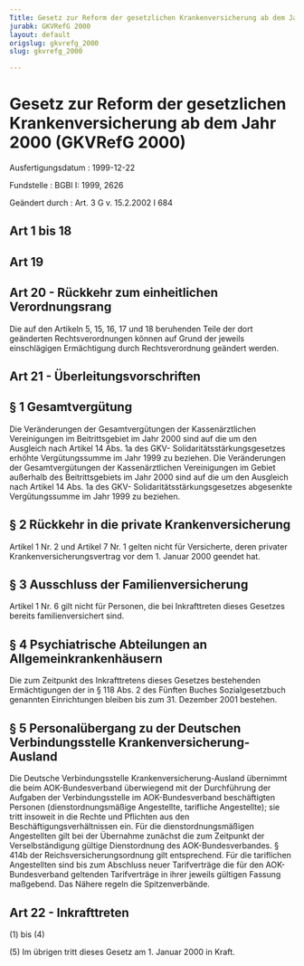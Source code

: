 ```yaml
---
Title: Gesetz zur Reform der gesetzlichen Krankenversicherung ab dem Jahr 2000
jurabk: GKVRefG 2000
layout: default
origslug: gkvrefg_2000
slug: gkvrefg_2000

---
```


# Gesetz zur Reform der gesetzlichen Krankenversicherung ab dem Jahr 2000 (GKVRefG 2000)

Ausfertigungsdatum
:   1999-12-22

Fundstelle
:   BGBl I: 1999, 2626

Geändert durch
:   Art. 3 G v. 15.2.2002 I 684


## Art 1 bis 18



## Art 19



## Art 20 - Rückkehr zum einheitlichen Verordnungsrang

Die auf den Artikeln 5, 15, 16, 17 und 18 beruhenden Teile der dort
geänderten Rechtsverordnungen können auf Grund der jeweils
einschlägigen Ermächtigung durch Rechtsverordnung geändert werden.


## Art 21 - Überleitungsvorschriften



## § 1 Gesamtvergütung

Die Veränderungen der Gesamtvergütungen der Kassenärztlichen
Vereinigungen im Beitrittsgebiet im Jahr 2000 sind auf die um den
Ausgleich nach Artikel 14 Abs. 1a des GKV-
Solidaritätsstärkungsgesetzes erhöhte Vergütungssumme im Jahr 1999 zu
beziehen. Die Veränderungen der Gesamtvergütungen der Kassenärztlichen
Vereinigungen im Gebiet außerhalb des Beitrittsgebiets im Jahr 2000
sind auf die um den Ausgleich nach Artikel 14 Abs. 1a des GKV-
Solidaritätsstärkungsgesetzes abgesenkte Vergütungssumme im Jahr 1999
zu beziehen.


## § 2 Rückkehr in die private Krankenversicherung

Artikel 1 Nr. 2 und Artikel 7 Nr. 1 gelten nicht für Versicherte,
deren privater Krankenversicherungsvertrag vor dem 1. Januar 2000
geendet hat.


## § 3 Ausschluss der Familienversicherung

Artikel 1 Nr. 6 gilt nicht für Personen, die bei Inkrafttreten dieses
Gesetzes bereits familienversichert sind.


## § 4 Psychiatrische Abteilungen an Allgemeinkrankenhäusern

Die zum Zeitpunkt des Inkrafttretens dieses Gesetzes bestehenden
Ermächtigungen der in § 118 Abs. 2 des Fünften Buches Sozialgesetzbuch
genannten Einrichtungen bleiben bis zum 31. Dezember 2001 bestehen.


## § 5 Personalübergang zu der Deutschen Verbindungsstelle Krankenversicherung-Ausland

Die Deutsche Verbindungsstelle Krankenversicherung-Ausland übernimmt
die beim AOK-Bundesverband überwiegend mit der Durchführung der
Aufgaben der Verbindungsstelle im AOK-Bundesverband beschäftigten
Personen (dienstordnungsmäßige Angestellte, tarifliche Angestellte);
sie tritt insoweit in die Rechte und Pflichten aus den
Beschäftigungsverhältnissen ein. Für die dienstordnungsmäßigen
Angestellten gilt bei der Übernahme zunächst die zum Zeitpunkt der
Verselbständigung gültige Dienstordnung des AOK-Bundesverbandes. §
414b der Reichsversicherungsordnung gilt entsprechend. Für die
tariflichen Angestellten sind bis zum Abschluss neuer Tarifverträge
die für den AOK-Bundesverband geltenden Tarifverträge in ihrer jeweils
gültigen Fassung maßgebend. Das Nähere regeln die Spitzenverbände.


## Art 22 - Inkrafttreten

(1) bis (4)

(5) Im übrigen tritt dieses Gesetz am 1. Januar 2000 in Kraft.

